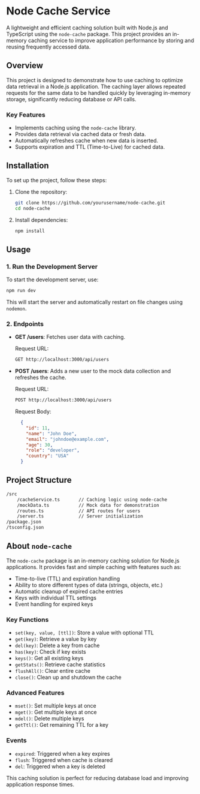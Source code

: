 
# Node Cache Service

A lightweight and efficient caching solution built with Node.js and TypeScript using the `node-cache` package. This project provides an in-memory caching service to improve application performance by storing and reusing frequently accessed data.

## Overview

This project is designed to demonstrate how to use caching to optimize data retrieval in a Node.js application. The caching layer allows repeated requests for the same data to be handled quickly by leveraging in-memory storage, significantly reducing database or API calls.

### Key Features

- Implements caching using the `node-cache` library.
- Provides data retrieval via cached data or fresh data.
- Automatically refreshes cache when new data is inserted.
- Supports expiration and TTL (Time-to-Live) for cached data.

## Installation

To set up the project, follow these steps:

1. Clone the repository:

   ```bash
   git clone https://github.com/yourusername/node-cache.git
   cd node-cache
   ```

2. Install dependencies:

   ```bash
   npm install
   ```

## Usage

### 1. Run the Development Server

To start the development server, use:

```bash
npm run dev
```

This will start the server and automatically restart on file changes using `nodemon`.

### 2. Endpoints

- **GET /users**: Fetches user data with caching.
  
  Request URL:

  ```bash
  GET http://localhost:3000/api/users
  ```

- **POST /users**: Adds a new user to the mock data collection and refreshes the cache.

  Request URL:

  ```bash
  POST http://localhost:3000/api/users
  ```

  Request Body:

  ```json
    {
      "id": 11,
      "name": "John Doe",
      "email": "johndoe@example.com",
      "age": 30,
      "role": "developer",
      "country": "USA"
    }
  ```

## Project Structure

```bash
/src
    /cacheService.ts       // Caching logic using node-cache
    /mockData.ts           // Mock data for demonstration
    /routes.ts             // API routes for users
    /server.ts             // Server initialization
/package.json
/tsconfig.json
```

## About `node-cache`

The `node-cache` package is an in-memory caching solution for Node.js applications. It provides fast and simple caching with features such as:

- Time-to-live (TTL) and expiration handling
- Ability to store different types of data (strings, objects, etc.)
- Automatic cleanup of expired cache entries
- Keys with individual TTL settings
- Event handling for expired keys

### Key Functions

- `set(key, value, [ttl])`: Store a value with optional TTL
- `get(key)`: Retrieve a value by key
- `del(key)`: Delete a key from cache
- `has(key)`: Check if key exists
- `keys()`: Get all existing keys
- `getStats()`: Retrieve cache statistics
- `flushAll()`: Clear entire cache
- `close()`: Clean up and shutdown the cache

### Advanced Features

- `mset()`: Set multiple keys at once
- `mget()`: Get multiple keys at once
- `mdel()`: Delete multiple keys
- `getTtl()`: Get remaining TTL for a key

### Events

- `expired`: Triggered when a key expires
- `flush`: Triggered when cache is cleared
- `del`: Triggered when a key is deleted

This caching solution is perfect for reducing database load and improving application response times.
